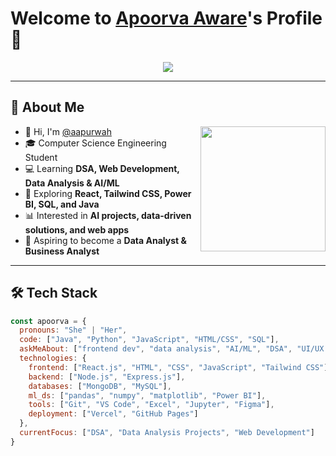 # Welcome to [Apoorva Aware](https://github.com/aapurwah)'s Profile 👋

<div align="center">
  <img src="https://readme-typing-svg.herokuapp.com?&font=IBM+Plex+Sans&color=FFFFFF&size=25&duration=3000&lines=Welcome+to+my+GitHub+Profile!;I'm+Apoorva+Aware!;Computer+Science+Engineer;Aspiring+Data+Analyst;Web+Developer;AI/ML+Enthusiast;Always+Learning+Something+New!" />
</div>

---

## 🚀 About Me

<img align="right" src="https://camo.githubusercontent.com/3f99f3a94add3763271f7a2985fca0e6ffe27530407d3e00182298bec6fc2a1f/68747470733a2f2f696d616765732d63646e2e65786368616e67652e6172742f71736871677230636a716d723570684431744b2d33676e6f6859576d66635877783656576e6b32376f33383f6578743d666173746c79266f7074696d697a653d6d656469756d276a706720" width="200"> 

- 👋 Hi, I'm [@aapurwah](https://github.com/aapurwah)
- 🎓 Computer Science Engineering Student  
- 💻 Learning **DSA, Web Development, Data Analysis & AI/ML**
- 🌱 Exploring **React, Tailwind CSS, Power BI, SQL, and Java**
- 📊 Interested in **AI projects, data-driven solutions, and web apps**
- 🚀 Aspiring to become a **Data Analyst & Business Analyst**

---

## 🛠 Tech Stack

```javascript
const apoorva = {
  pronouns: "She" | "Her",
  code: ["Java", "Python", "JavaScript", "HTML/CSS", "SQL"],
  askMeAbout: ["frontend dev", "data analysis", "AI/ML", "DSA", "UI/UX design"],
  technologies: {
    frontend: ["React.js", "HTML", "CSS", "JavaScript", "Tailwind CSS"],
    backend: ["Node.js", "Express.js"],
    databases: ["MongoDB", "MySQL"],
    ml_ds: ["pandas", "numpy", "matplotlib", "Power BI"],
    tools: ["Git", "VS Code", "Excel", "Jupyter", "Figma"],
    deployment: ["Vercel", "GitHub Pages"]
  },
  currentFocus: ["DSA", "Data Analysis Projects", "Web Development"]
}
